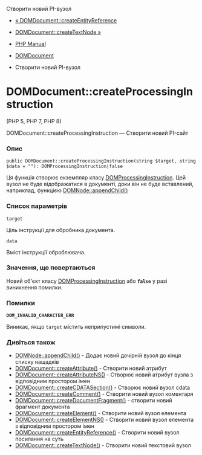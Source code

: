 Створити новий PI-вузол

-   [« DOMDocument::createEntityReference](domdocument.createentityreference.html)
    
-   [DOMDocument::createTextNode »](domdocument.createtextnode.html)
    
-   [PHP Manual](index.html)
    
-   [DOMDocument](class.domdocument.html)
    
-   Створити новий PI-вузол
    

# DOMDocument::createProcessingInstruction

(PHP 5, PHP 7, PHP 8)

DOMDocument::createProcessingInstruction — Створити новий PI-сайт

### Опис

```methodsynopsis
public DOMDocument::createProcessingInstruction(string $target, string $data = ""): DOMProcessingInstruction|false
```

Ця функція створює екземпляр класу [DOMProcessingInstruction](class.domprocessinginstruction.html). Цей вузол не буде відображатися в документі, доки він не буде вставлений, наприклад, функцією [DOMNode::appendChild()](domnode.appendchild.html)

### Список параметрів

`target`

Ціль інструкції для обробника документа.

`data`

Вміст інструкції оброблювача.

### Значення, що повертаються

Новий об'єкт класу [DOMProcessingInstruction](class.domprocessinginstruction.html) або **`false`** у разі виникнення помилки.

### Помилки

**`DOM_INVALID_CHARACTER_ERR`**

Виникає, якщо `target` містить неприпустимі символи.

### Дивіться також

-   [DOMNode::appendChild()](domnode.appendchild.html) - Додає новий дочірній вузол до кінця списку нащадків
-   [DOMDocument::createAttribute()](domdocument.createattribute.html) - Створити новий атрибут
-   [DOMDocument::createAttributeNS()](domdocument.createattributens.html) - Створює новий атрибут вузла з відповідним простором імен
-   [DOMDocument::createCDATASection()](domdocument.createcdatasection.html) - Створює новий вузол cdata
-   [DOMDocument::createComment()](domdocument.createcomment.html) - Створити новий вузол коментаря
-   [DOMDocument::createDocumentFragment()](domdocument.createdocumentfragment.html) - створити новий фрагмент документа
-   [DOMDocument::createElement()](domdocument.createelement.html) - Створити новий вузол елемента
-   [DOMDocument::createElementNS()](domdocument.createelementns.html) - Створити новий вузол елемента з відповідним простором імен
-   [DOMDocument::createEntityReference()](domdocument.createentityreference.html) - Створити новий вузол посилання на суть
-   [DOMDocument::createTextNode()](domdocument.createtextnode.html) - Створити новий текстовий вузол
